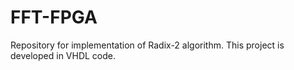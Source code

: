 # FFT-FPGA
Repository for  implementation of Radix-2 algorithm. This project is developed in VHDL code.
